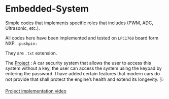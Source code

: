 # Embedded-System
Simple codes that implements specific roles that includes (PWM, ADC, Ultrasonic, etc.). 

All codes here have been implemented and tested on `LPC1768` board form NXP. `:pushpin:`

They are  `.txt` extension.

The [Project](https://github.com/TarqAbdullah/Embedded-System/tree/main/Project) : A car security system that allows the user to access this system without a key, the user can access the system using the keypad by entering the password. I have added certain features that modern cars do not provide that shall protect the engine’s health and extend its longevity. :stethoscope:

[Project implementation video](https://www.youtube.com/watch?v=NEGA-UIUzho)
